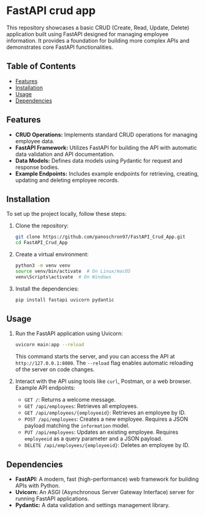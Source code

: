 # FastAPI crud app

This repository showcases a basic CRUD (Create, Read, Update, Delete) application built using FastAPI designed for managing employee information. It provides a foundation for building more complex APIs and demonstrates core FastAPI functionalities.

## Table of Contents

- [Features](#features)
- [Installation](#installation)
- [Usage](#usage)
- [Dependencies](#dependencies)

## Features

- **CRUD Operations:** Implements standard CRUD operations for managing employee data.
- **FastAPI Framework:** Utilizes FastAPI for building the API with automatic data validation and API documentation.
- **Data Models:** Defines data models using Pydantic for request and response bodies.
- **Example Endpoints:** Includes example endpoints for retrieving, creating, updating and deleting employee records.

## Installation

To set up the project locally, follow these steps:

1.  Clone the repository:

    ```bash
    git clone https://github.com/panoschron97/FastAPI_Crud_App.git
    cd FastAPI_Crud_App
    ```

2.  Create a virtual environment:

    ```bash
    python3 -m venv venv
    source venv/bin/activate  # On Linux/macOS
    venv\Scripts\activate  # On Windows
    ```

3.  Install the dependencies:

    ```bash
    pip install fastapi uvicorn pydantic
    ```

## Usage

1.  Run the FastAPI application using Uvicorn:

    ```bash
    uvicorn main:app --reload
    ```

    This command starts the server, and you can access the API at `http://127.0.0.1:8000`. The `--reload` flag enables automatic reloading of the server on code changes.

2.  Interact with the API using tools like `curl`, Postman, or a web browser.  Example API endpoints:

    -   `GET /`: Returns a welcome message.
    -   `GET /api/employees`: Retrieves all employees.
    -   `GET /api/employees/{employeeid}`: Retrieves an employee by ID.
    -   `POST /api/employees`: Creates a new employee.  Requires a JSON payload matching the `information` model.
    -   `PUT /api/employees`: Updates an existing employee. Requires `employeeid` as a query parameter and a JSON payload.
    -   `DELETE /api/employees/{employeeid}`: Deletes an employee by ID.

## Dependencies

-   **FastAPI:** A modern, fast (high-performance) web framework for building APIs with Python.
-   **Uvicorn:** An ASGI (Asynchronous Server Gateway Interface) server for running FastAPI applications.
-   **Pydantic:** A data validation and settings management library.
